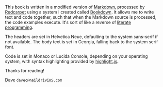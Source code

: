 This book is written in a modified version of [Markdown](https://daringfireball.net/projects/markdown/syntax), processed by [Redcarpet](https://github.com/vmg/redcarpet) using a system I created called [Bookdown](https://github.com/davetron5000/bookdown). It allows me to write text and code together, such that when the Markdown source is processed, the code examples execute.  It's sort of like a reverse of [literate programming](https://en.wikipedia.org/wiki/Literate_programming).

The headers are set in Helvetica Neue, defaulting to the system sans-serif if not available.  The body text is set in
Georgia, falling back to  the system serif font.

Code is set in Monaco or Lucida Console, depending on your operating system, with syntax highlighting provided by [highlight.js](https://highlightjs.org).

Thanks for reading!

<aside class="signoff">
Dave <code>davec@naildrivin5.com</code>
</aside>
